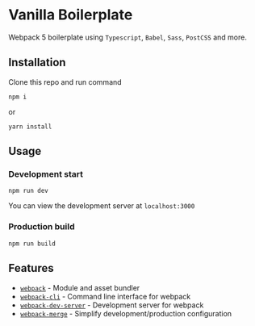 # Vanilla Boilerplate

Webpack 5 boilerplate using `Typescript`, `Babel`, `Sass`, `PostCSS` and more.

## Installation

Clone this repo and run command

```
npm i
```

or

```
yarn install
```

## Usage

### Development start

```
npm run dev
```

You can view the development server at `localhost:3000`

### Production build

```
npm run build
```

## Features

- [`webpack`](https://github.com/webpack/webpack) - Module and asset bundler
- [`webpack-cli`](https://github.com/webpack/webpack-cli) - Command line interface for webpack
- [`webpack-dev-server`](https://github.com/webpack/webpack-dev-server) - Development server for webpack
- [`webpack-merge`](https://github.com/survivejs/webpack-merge) - Simplify development/production configuration
